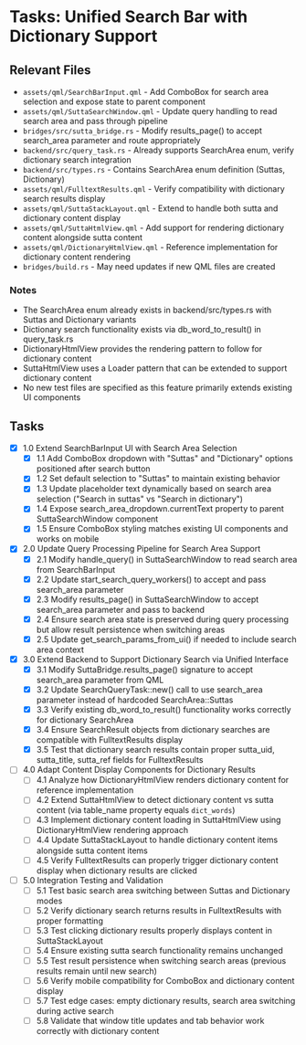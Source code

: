 # Tasks: Unified Search Bar with Dictionary Support

## Relevant Files

- `assets/qml/SearchBarInput.qml` - Add ComboBox for search area selection and expose state to parent component
- `assets/qml/SuttaSearchWindow.qml` - Update query handling to read search area and pass through pipeline  
- `bridges/src/sutta_bridge.rs` - Modify results_page() to accept search_area parameter and route appropriately
- `backend/src/query_task.rs` - Already supports SearchArea enum, verify dictionary search integration
- `backend/src/types.rs` - Contains SearchArea enum definition (Suttas, Dictionary)
- `assets/qml/FulltextResults.qml` - Verify compatibility with dictionary search results display
- `assets/qml/SuttaStackLayout.qml` - Extend to handle both sutta and dictionary content display
- `assets/qml/SuttaHtmlView.qml` - Add support for rendering dictionary content alongside sutta content
- `assets/qml/DictionaryHtmlView.qml` - Reference implementation for dictionary content rendering
- `bridges/build.rs` - May need updates if new QML files are created

### Notes

- The SearchArea enum already exists in backend/src/types.rs with Suttas and Dictionary variants
- Dictionary search functionality exists via db_word_to_result() in query_task.rs  
- DictionaryHtmlView provides the rendering pattern to follow for dictionary content
- SuttaHtmlView uses a Loader pattern that can be extended to support dictionary content
- No new test files are specified as this feature primarily extends existing UI components

## Tasks

- [x] 1.0 Extend SearchBarInput UI with Search Area Selection
  - [x] 1.1 Add ComboBox dropdown with "Suttas" and "Dictionary" options positioned after search button
  - [x] 1.2 Set default selection to "Suttas" to maintain existing behavior
  - [x] 1.3 Update placeholder text dynamically based on search area selection ("Search in suttas" vs "Search in dictionary")
  - [x] 1.4 Expose search_area_dropdown.currentText property to parent SuttaSearchWindow component
  - [x] 1.5 Ensure ComboBox styling matches existing UI components and works on mobile

- [x] 2.0 Update Query Processing Pipeline for Search Area Support  
  - [x] 2.1 Modify handle_query() in SuttaSearchWindow to read search area from SearchBarInput
  - [x] 2.2 Update start_search_query_workers() to accept and pass search_area parameter
  - [x] 2.3 Modify results_page() in SuttaSearchWindow to accept search_area parameter and pass to backend
  - [x] 2.4 Ensure search area state is preserved during query processing but allow result persistence when switching areas
  - [x] 2.5 Update get_search_params_from_ui() if needed to include search area context

- [x] 3.0 Extend Backend to Support Dictionary Search via Unified Interface
  - [x] 3.1 Modify SuttaBridge.results_page() signature to accept search_area parameter from QML
  - [x] 3.2 Update SearchQueryTask::new() call to use search_area parameter instead of hardcoded SearchArea::Suttas
  - [x] 3.3 Verify existing db_word_to_result() functionality works correctly for dictionary SearchArea
  - [x] 3.4 Ensure SearchResult objects from dictionary searches are compatible with FulltextResults display
  - [x] 3.5 Test that dictionary search results contain proper sutta_uid, sutta_title, sutta_ref fields for FulltextResults

- [ ] 4.0 Adapt Content Display Components for Dictionary Results
  - [ ] 4.1 Analyze how DictionaryHtmlView renders dictionary content for reference implementation
  - [ ] 4.2 Extend SuttaHtmlView to detect dictionary content vs sutta content (via table_name property equals `dict_words`)
  - [ ] 4.3 Implement dictionary content loading in SuttaHtmlView using DictionaryHtmlView rendering approach
  - [ ] 4.4 Update SuttaStackLayout to handle dictionary content items alongside sutta content items
  - [ ] 4.5 Verify FulltextResults can properly trigger dictionary content display when dictionary results are clicked

- [ ] 5.0 Integration Testing and Validation
  - [ ] 5.1 Test basic search area switching between Suttas and Dictionary modes
  - [ ] 5.2 Verify dictionary search returns results in FulltextResults with proper formatting
  - [ ] 5.3 Test clicking dictionary results properly displays content in SuttaStackLayout
  - [ ] 5.4 Ensure existing sutta search functionality remains unchanged
  - [ ] 5.5 Test result persistence when switching search areas (previous results remain until new search)
  - [ ] 5.6 Verify mobile compatibility for ComboBox and dictionary content display
  - [ ] 5.7 Test edge cases: empty dictionary results, search area switching during active search
  - [ ] 5.8 Validate that window title updates and tab behavior work correctly with dictionary content
